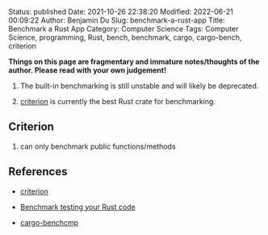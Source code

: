 Status: published
Date: 2021-10-26 22:38:20
Modified: 2022-06-21 00:09:22
Author: Benjamin Du
Slug: benchmark-a-rust-app
Title: Benchmark a Rust App
Category: Computer Science
Tags: Computer Science, programming, Rust, bench, benchmark, cargo, cargo-bench, criterion

**Things on this page are fragmentary and immature notes/thoughts of the author. Please read with your own judgement!**

1. The built-in benchmarking is still unstable and will likely be deprecated.

2. [criterion](https://crates.io/crates/criterion)
    is currently the best Rust crate for benchmarking.

## Criterion

1. can only benchmark public functions/methods

## References

- [criterion](https://crates.io/crates/criterion)

- [Benchmark testing your Rust code](https://www.youtube.com/watch?v=eIB3Pd5LBkc)

- [cargo-benchcmp](https://github.com/BurntSushi/cargo-benchcmp)
